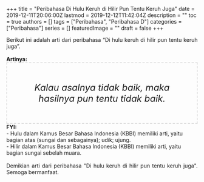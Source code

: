 +++
title = "Peribahasa Di Hulu Keruh di Hilir Pun Tentu Keruh Juga"
date = 2019-12-11T20:06:00Z
lastmod = 2019-12-12T11:42:04Z
description = ""
toc = true
authors = []
tags = ["Peribahasa", "Peribahasa D"]
categories = ["Peribahasa"]
series = []
featuredImage = ""
draft = false
+++

<div dir="ltr" style="text-align: left;" trbidi="on"><div style="text-align: justify;">Berikut ini adalah arti dari peribahasa “Di hulu keruh di hilir pun tentu keruh juga”.</div><br /><div style="text-align: justify;"><b>Artinya:</b></div><div style="border: 2px dashed #ddd; font-size: 24px; height: auto; margin: 0 auto; padding: 50px; text-align: center; width: auto;"><i>Kalau asalnya tidak baik, maka hasilnya pun tentu tidak baik.</i></div><b>FYI:</b><br />- Hulu dalam Kamus Besar Bahasa Indonesia (KBBI) memiliki arti, yaitu bagian atas (sungai dan sebagainya); udik; ujung.<br />- Hilir dalam Kamus Besar Bahasa Indonesia (KBBI) memiliki arti, yaitu bagian sungai sebelah muara.<br /><br /><div style="text-align: justify;">Demikian arti dari peribahasa "Di hulu keruh di hilir pun tentu keruh juga". Semoga bermanfaat.</div></div>
